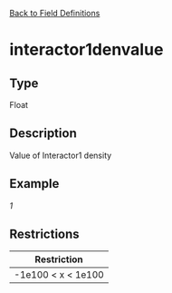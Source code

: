[Back to Field Definitions](../../field_definition_overview)
# interactor1denvalue

## Type
Float

## Description


Value of Interactor1 density 
## Example
*1*

## Restrictions
| Restriction |
| :---------: |
| -1e100 < x < 1e100 |

